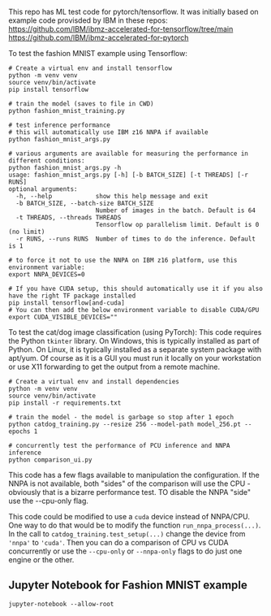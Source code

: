 This repo has ML test code for pytorch/tensorflow. It was initially
based on example code provisded by IBM in these repos:
https://github.com/IBM/ibmz-accelerated-for-tensorflow/tree/main
https://github.com/IBM/ibmz-accelerated-for-pytorch

To test the fashion MNIST example using Tensorflow:
```
# Create a virtual env and install tensorflow
python -m venv venv
source venv/bin/activate
pip install tensorflow

# train the model (saves to file in CWD)
python fashion_mnist_training.py

# test inference performance
# this will automatically use IBM z16 NNPA if available
python fashion_mnist_args.py

# various arguments are available for measuring the performance in different conditions:
python fashion_mnist_args.py -h
usage: fashion_mnist_args.py [-h] [-b BATCH_SIZE] [-t THREADS] [-r RUNS]
optional arguments:
  -h, --help            show this help message and exit
  -b BATCH_SIZE, --batch-size BATCH_SIZE
                        Number of images in the batch. Default is 64
  -t THREADS, --threads THREADS
                        Tensorflow op parallelism limit. Default is 0 (no limit)
  -r RUNS, --runs RUNS  Number of times to do the inference. Default is 1

# to force it not to use the NNPA on IBM z16 platform, use this environment variable:
export NNPA_DEVICES=0

# If you have CUDA setup, this should automatically use it if you also have the right TF package installed
pip install tensorflow[and-cuda]
# You can then add the below environment variable to disable CUDA/GPU
export CUDA_VISIBLE_DEVICES=""
```

To test the cat/dog image classification (using PyTorch):
This code requires the Python `tkinter` library. On Windows, this is typically
installed as part of Python. On Linux, it is typically installed as a separate system
package with apt/yum. Of course as it is a GUI you must run it locally
on your workstation or use X11 forwarding to get the output from a remote
machine.
```
# Create a virtual env and install dependencies
python -m venv venv
source venv/bin/activate
pip install -r requirements.txt

# train the model - the model is garbage so stop after 1 epoch
python catdog_training.py --resize 256 --model-path model_256.pt --epochs 1

# concurrently test the performance of PCU inference and NNPA inference
python comparison_ui.py
```
This code has a few flags available to manipulation the configuration.
If the NNPA is not available, both "sides" of the comparison will use
the CPU - obviously that is a bizarre performance test. TO disable the
NNPA "side" use the --cpu-only flag.

This code could be modified to use a `cuda` device instead of NNPA/CPU.
One way to do that would be to modify the function `run_nnpa_process(...)`. In the call
to `catdog_training.test_setup(...)` change the device from `'nnpa'` to `'cuda'`.
Then you can do a comparison of CPU vs CUDA concurrently or use the
`--cpu-only` or `--nnpa-only` flags to do just one engine or the other.

## Jupyter Notebook for Fashion MNIST example
```
jupyter-notebook --allow-root
```
